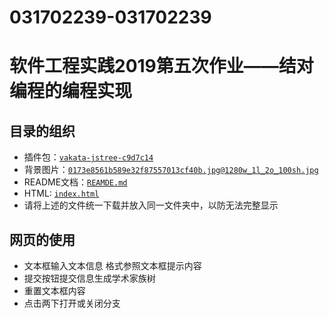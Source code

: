 # 031702239-031702239
软件工程实践2019第五次作业——结对编程的编程实现
===
目录的组织
---


* 插件包：[`vakata-jstree-c9d7c14`](https://github.com/983911953/031702239-031702239/tree/master/vakata-jstree-c9d7c14)<br>
* 背景图片：[`0173e8561b589e32f87557013cf40b.jpg@1280w_1l_2o_100sh.jpg`](https://github.com/983911953/031702239-031702239/blob/master/0173e8561b589e32f87557013cf40b.jpg%401280w_1l_2o_100sh.jpg)  <br>
* README文档：[`REAMDE.md`](https://github.com/983911953/031702239-031702239/blob/master/README.md)<br>
* HTML: [`index.html`](https://github.com/983911953/031702239-031702239/blob/master/index.html)<br>
* 请将上述的文件统一下载并放入同一文件夹中，以防无法完整显示<br>

网页的使用
---
* 文本框输入文本信息 格式参照文本框提示内容<br>
* 提交按钮提交信息生成学术家族树<br>
* 重置文本框内容<br>
* 点击两下打开或关闭分支
